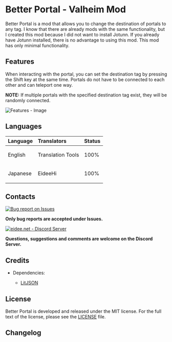 # Better Portal - Valheim Mod
Better Portal is a mod that allows you to change the destination of
portals to any tag. I know that there are already mods with the same
functionality, but I created this mod because I did not want to install
Jotunn. If you already have Jotunn installed, there is no advantage to
using this mod. This mod has only minimal functionality.

## Features

When interacting with the portal, you can set the destination tag by
pressing the Shift key at the same time. Portals do not have to be
connected to each other and can teleport one way.

**NOTE:** If multiple portals with the specified destination tag exist, they will be randomly connected.

![Features -
Image](https://app.box.com/shared/static/8anhpoogiwa4tek8rznl2m1ag5mt6wso.jpg)

## Languages

<table>
<thead>
<tr class="header">
<th style="text-align: left;">Language</th>
<th style="text-align: left;">Translators</th>
<th style="text-align: left;">Status</th>
</tr>
</thead>
<tbody>
<tr class="odd">
<td style="text-align: left;"><p>English</p></td>
<td style="text-align: left;"><p>Translation Tools</p></td>
<td style="text-align: left;"><p>100%</p></td>
</tr>
<tr class="even">
<td style="text-align: left;"><p>Japanese</p></td>
<td style="text-align: left;"><p>EideeHi</p></td>
<td style="text-align: left;"><p>100%</p></td>
</tr>
</tbody>
</table>

## Contacts

[![Bug report on Issues](https://app.box.com/shared/static/g2v3vbju4jazq7kycoigp60ltki2kw8i.png)](https://github.com/eideehi/valheim-better-portal/issues)

**Only bug reports are accepted under Issues.**

[![eidee.net - Discord Server](https://app.box.com/shared/static/0s09ti60hvyyp5k98xyrnkfp683mrt9r.png)](https://discord.gg/DDQqxkK7s6)

**Questions, suggestions and comments are welcome on the Discord Server.**

## Credits

-   Dependencies:

    -   [LitJSON](https://litjson.net)

## License

Better Portal is developed and released under the MIT license. For the
full text of the license, please see the [LICENSE](https://github.com/eideehi/valheim-better-portal/blob/main/LICENSE) file.

## Changelog